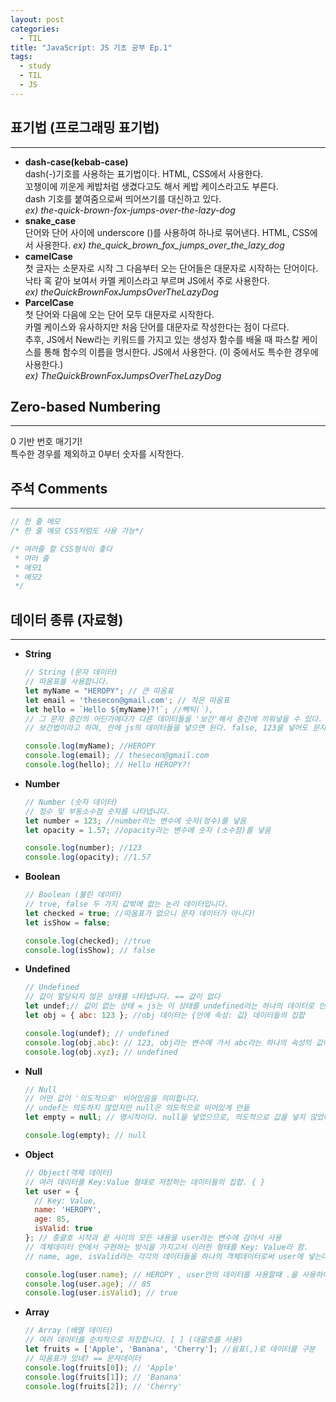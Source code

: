 ```yaml
---
layout: post
categories:
  - TIL
title: "JavaScript: JS 기초 공부 Ep.1"
tags:
  - study
  - TIL
  - JS
---
```

## __표기법 (프로그래밍 표기법)__ 
--- 
- __dash-case(kebab-case)__  
  dash(-)기호를 사용하는 표기법이다. HTML, CSS에서 사용한다.  
  꼬챙이에 끼운게 케밥처럼 생겼다고도 해서 케밥 케이스라고도 부른다.  
  dash 기호를 붙여줌으로써 띄어쓰기를 대신하고 있다.  
  *ex) the-quick-brown-fox-jumps-over-the-lazy-dog*
- __snake_case__  
  단어와 단어 사이에 underscore ()를 사용하여 하나로 묶어낸다. HTML, CSS에서 사용한다.
 *ex) the_quick_brown_fox_jumps_over_the_lazy_dog*
- __camelCase__  
  첫 글자는 소문자로 시작 그 다음부터 오는 단어들은 대문자로 시작하는 단어이다.  
  낙타 혹 같아 보여서 카멜 케이스라고 부르며 JS에서 주로 사용한다.  
  *ex) theQuickBrownFoxJumpsOverTheLazyDog*
- __ParcelCase__  
  첫 단어와 다음에 오는 단어 모두 대문자로 시작한다.  
  카멜 케이스와 유사하지만 처음 단어를 대문자로 작성한다는 점이 다르다.  
  추후, JS에서 New라는 키워드를 가지고 있는 생성자 함수를 배울 때 파스칼 케이스를 통해 함수의 이름을 명시한다. JS에서 사용한다. (이 중에서도 특수한 경우에 사용한다.)  
  *ex) TheQuickBrownFoxJumpsOverTheLazyDog*

## __Zero-based Numbering__
---
0 기반 번호 매기기!  
특수한 경우를 제외하고 0부터 숫자를 시작한다.

## __주석 Comments__
---
```js
// 한 줄 메모
/* 한 줄 메모 CSS처럼도 사용 가능*/

/* 여러줄 할 CSS형식이 좋다
 * 여러 줄
 * 메모1
 * 메모2
 */
```

## __데이터 종류 (자료형)__
---
- **String**
  ```js
  // String (문자 데이터)
  // 따옴표를 사용합니다.
  let myName = "HEROPY"; // 큰 따옴표
  let email = 'thesecon@gmail.com'; // 작은 따옴표
  let hello = `Hello ${myName}?!`; //빽틱(`), 
  // 그 문자 중간의 어딘가에다가 다른 데이터들을 '보간'해서 중간에 끼워넣을 수 있다.
  // 보간법이라고 하며, 안에 js의 데이터들을 넣으면 된다. false, 123을 넣어도 문자처럼 출력된다.
  
  console.log(myName); //HEROPY
  console.log(email); // thesecon@gmail.com
  console.log(hello); // Hello HEROPY?!
  ```
- **Number**
  ```js
  // Number (숫자 데이터)
  // 정수 및 부동소수점 숫자를 나타냅니다.
  let number = 123; //number라는 변수에 숫자(정수)를 넣음
  let opacity = 1.57; //opacity라는 변수에 숫자 (소수점)를 넣음
  
  console.log(number); //123
  console.log(opacity); //1.57
  ``` 
- **Boolean**
  ```js
  // Boolean (불린 데이터)
  // true, false 두 가지 값밖에 없는 논리 데이터입니다.
  let checked = true; //따옴표가 없으니 문자 데이터가 아니다!
  let isShow = false;
  
  console.log(checked); //true
  console.log(isShow); // false
  ```
- **Undefined**
  ```js
  // Undefined
  // 값이 할당되지 않은 상태를 나타냅니다. == 값이 없다
  let undef;// 값이 없는 상태 = js는 이 상태를 undefined라는 하나의 데이터로 인식
  let obj = { abc: 123 }; //obj 데이터는 {안에 속성: 값} 데이터들의 집합
  
  console.log(undef); // undefined
  console.log(obj.abc): // 123, obj라는 변수에 가서 abc라는 하나의 속성의 값이 무엇?
  console.log(obj.xyz); // undefined
  ```
- **Null**
  ```js
  // Null
  // 어떤 값이 '의도적으로' 비어있음을 의미합니다.
  // undef는 의도하지 않았지만 null은 의도적으로 비어있게 만듦
  let empty = null; // 명시적이다. null을 넣었으므로, 의도적으로 값을 넣지 않았다. 
  
  console.log(empty); // null
  ```
- **Object**
  ```js
  // Object(객체 데이터)
  // 여러 데이터를 Key:Value 형태로 저장하는 데이터들의 집합. { }
  let user = {
    // Key: Value,
    name: 'HEROPY',
    age: 85,
    isValid: true
  }; // 중괄호 시작과 끝 사이의 모든 내용을 user라는 변수에 감아서 사용
  // 객체데이터 안에서 구현하는 방식을 가지고서 이러한 형태를 Key: Value라 함.
  // name, age, isValid라는 각각의 데이터들을 하나의 객체데이터로써 user에 넣는다.
  
  console.log(user.name); // HEROPY , user안의 데이터를 사용할때 .을 사용하여 추출
  console.log(user.age); // 85
  console.log(user.isValid); // true
  ```
- **Array**
  ```js
  // Array (배열 데이터)
  // 여러 데이터를 순차적으로 저장합니다. [ ] (대괄호를 사용)
  let fruits = ['Apple', 'Banana', 'Cherry']; //쉼표(,)로 데이터를 구분
  // 따옴표가 있네? == 문자데이터
  console.log(fruits[0]); // 'Apple'
  console.log(fruits[1]); // 'Banana'
  console.log(fruits[2]); // 'Cherry'
  ```